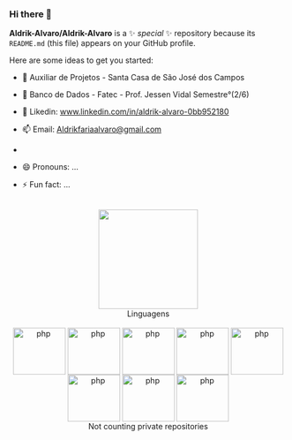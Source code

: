 ### Hi there 👋
**Aldrik-Alvaro/Aldrik-Alvaro** is a ✨ _special_ ✨ repository because its `README.md` (this file) appears on your GitHub profile.

Here are some ideas to get you started:

- 🔭 Auxiliar de Projetos - Santa Casa de São José dos Campos 
- 🌱 Banco de Dados - Fatec - Prof. Jessen Vidal Semestre°(2/6)


- 💬 Likedin: www.linkedin.com/in/aldrik-alvaro-0bb952180
- 📫 Email: Aldrikfariaalvaro@gmail.com
- 
- 😄 Pronouns: ...
- ⚡ Fun fact: ...


<br>
<div align = "center">
  <a href="https://github.com/Aldrik-Alvaro">
   <img height = "180em" src = "https://github-readme-stats.vercel.app/api?username=Aldrik-Alvaro&show_icons=true&theme=cobalt&include_all_commits=true&count_private=true" />
  </a>
  </br>
  Linguagens
</div>

<br>


<div align = "center">
   <!--- LARAVEL ---><img align = "center" alt = "php" height = "85" width = "95" src ="https://cdn.jsdelivr.net/gh/devicons/devicon/icons/laravel/laravel-plain-wordmark.svg"/>
   <!--- HTML5 ---><img align = "center" alt = "php" height = "85" width = "95" src ="https://cdn.jsdelivr.net/gh/devicons/devicon/icons/html5/html5-original.svg"/>
   <!--- PHP ---><img align = "center" alt = "php" height = "85" width = "95" src ="https://cdn.jsdelivr.net/gh/devicons/devicon/icons/php/php-original.svg"/>
   <!--- CSS3 ---><img align = "center" alt = "php" height = "85" width = "95" src ="https://cdn.jsdelivr.net/gh/devicons/devicon/icons/css3/css3-original-wordmark.svg"/>
  <!--- BOOTSTRAP ---><img align = "center" alt = "php" height = "85" width = "95" src ="https://cdn.jsdelivr.net/gh/devicons/devicon/icons/bootstrap/bootstrap-plain-wordmark.svg"/>
   <!--- JAVA ---><img align = "center" alt = "php" height = "85" width = "95" src ="https://cdn.jsdelivr.net/gh/devicons/devicon/icons/java/java-original-wordmark.svg"/>
   <!--- MYSQL ---><img align = "center" alt = "php" height = "85" width = "95" src ="https://cdn.jsdelivr.net/gh/devicons/devicon/icons/mysql/mysql-original-wordmark.svg"/>
   <!--- ORACLE ---><img align = "center" alt = "php" height = "85" width = "95" src ="https://cdn.jsdelivr.net/gh/devicons/devicon/icons/oracle/oracle-original.svg"/>
  
   
  

  </a>
  </br> Not counting private repositories
</div>

